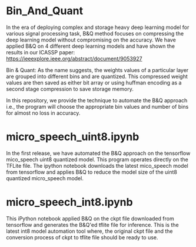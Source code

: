 # Bin_And_Quant

In the era of deploying complex and storage heavy deep learning model for various signal processing task, B&Q method focuses on compressing the deep learning model without compromising on the accuracy. 
We have applied B&Q on 4 different deep learning models and have shown the results in our ICASSP paper: https://ieeexplore.ieee.org/abstract/document/9053927

Bin & Quant: 
As the name suggests, the weights values of a particular layer are grouped into different bins and are quantized. This compressed weight values are then saved as either bit array or using huffman encoding as a second stage compression to save storage memory. 
	
In this repository, we provide the technique to automate the B&Q approach i.e., the program will choose the appropriate bin values and number of bins for almost no loss in accuracy. 

# micro_speech_uint8.ipynb
In the first release, we have automated the B&Q approach on the tensorflow mico_speech uint8 quantized model. This program operates directly on the TFLite file. The ipython notebook downloads the latest mico_speech model from tensorflow and applies B&Q to reduce the model size of the uint8 quantized micro_speech model. 


# micro_speech_int8.ipynb
This iPython notebook applied B&Q on the ckpt file downloaded from tensorflow and generates the B&Q'ed tflite file for inference. This is the latest int8 model automation tool where, the original ckpt file and the conversion process of ckpt to tflite file should be ready to use. 